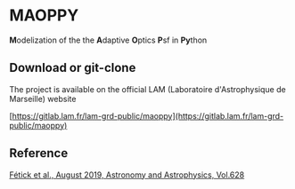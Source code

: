 # MAOPPY
**M**odelization of the the **A**daptive **O**ptics **P**sf in **Py**thon

## Download or git-clone
The project is available on the official LAM (Laboratoire d'Astrophysique de Marseille) website

[https://gitlab.lam.fr/lam-grd-public/maoppy](https://gitlab.lam.fr/lam-grd-public/maoppy)

## Reference
[Fétick et al., August 2019, Astronomy and Astrophysics, Vol.628](https://www.aanda.org/articles/aa/abs/2019/08/aa35830-19/aa35830-19.html)
